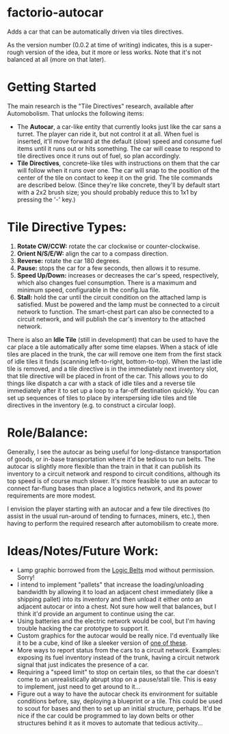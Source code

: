 # factorio-autocar
Adds a car that can be automatically driven via tiles directives.

As the version number (0.0.2 at time of writing) indicates, this is a super-rough version of the idea, but it more or less works. Note that it's not balanced at all (more on that later).

# Getting Started

The main research is the "Tile Directives" research, available after Automobolism. That unlocks the following items:

- The **Autocar**, a car-like entity that currently looks just like the car sans a turret. The player can ride it, but not control it at all. When fuel is inserted, it'll move forward at the default (slow) speed and consume fuel items until it runs out or hits something. The car will cease to respond to tile directives once it runs out of fuel, so plan accordingly.
- **Tile Directives**, concrete-like tiles with instructions on them that the car will follow when it runs over one. The car will snap to the position of the center of the tile on contact to keep it on the grid. The tile commands are described below. (Since they're like concrete, they'll by default start with a 2x2 brush size; you should probably reduce this to 1x1 by pressing the '-' key.)

# Tile Directive Types:

1. **Rotate CW/CCW:** rotate the car clockwise or counter-clockwise.
2. **Orient N/S/E/W:** align the car to a compass direction.
3. **Reverse:** rotate the car 180 degrees.
4. **Pause:** stops the car for a few seconds, then allows it to resume.
5. **Speed Up/Down:** increases or decreases the car's speed, respectively, which also changes fuel consumption. There is a maximum and minimum speed, configurable in the config.lua file.
6. **Stall:** hold the car until the circuit condition on the attached lamp is satisfied. Must be powered and the lamp must be connected to a circuit network to function. The smart-chest part can also be connected to a circuit network, and will publish the car's inventory to the attached network.

There is also an **Idle Tile** (still in development) that can be used to have the car place a tile automatically after some time elapses. When a stack of idle tiles are placed in the trunk, the car will remove one item from the first stack of idle tiles it finds (scanning left-to-right, bottom-to-top). When the last idle tile is removed, and a tile directive is in the immediately next inventory slot, that tile directive will be placed in front of the car. This allows you to do things like dispatch a car with a stack of idle tiles and a reverse tile immediately after it to set up a loop to a far-off destination quickly. You can set up sequences of tiles to place by interspersing idle tiles and tile directives in the inventory (e.g. to construct a circular loop).

# Role/Balance:

Generally, I see the autocar as being useful for long-distance transportation of goods, or in-base transportation where it'd be tedious to run belts. The autocar is slightly more flexible than the train in that it can publish its inventory to a circuit network and respond to circuit conditions, although its top speed is of course much slower. It's more feasible to use an autocar to connect far-flung bases than place a logistics network, and its power requirements are more modest.

I envision the player starting with an autocar and a few tile directives (to assist in the usual run-around of tending to furnaces, miners, etc.), then having to perform the required research after automobilism to create more.

# Ideas/Notes/Future Work:

- Lamp graphic borrowed from the [Logic Belts](http://www.factorioforums.com/forum/viewtopic.php?f=91&t=14007) mod without permission. Sorry!
- I intend to implement "pallets" that increase the loading/unloading bandwidth by allowing it to load an adjacent chest immediately (like a shipping pallet) into its inventory and then unload it either onto an adjacent autocar or into a chest. Not sure how well that balances, but I think it'd provide an argument to continue using the car.
- Using batteries and the electric network would be cool, but I'm having trouble hacking the car prototype to support it.
- Custom graphics for the autocar would be really nice. I'd eventually like it to be a cube, kind of like a sleeker version of [one of these](https://upload.wikimedia.org/wikipedia/commons/f/fe/Forklift_AGV_with_Stabilizer_Pad%2C_Egemin_Automation_Inc.jpg).
- More ways to report status from the cars to a circuit network. Examples: exposing its fuel inventory instead of the trunk, having a circuit network signal that just indicates the presence of a car.
- Requiring a "speed limit" to stop on certain tiles, so that the car doesn't come to an unrealistically abrupt stop on a pause/stall tile. This is easy to implement, just need to get around to it...
- Figure out a way to have the autocar check its environment for suitable conditions before, say, deploying a blueprint or a tile. This could be used to scout for bases and then to set up an initial structure, perhaps. It'd be nice if the car could be programmed to lay down belts or other structures behind it as it moves to automate that tedious activity...
